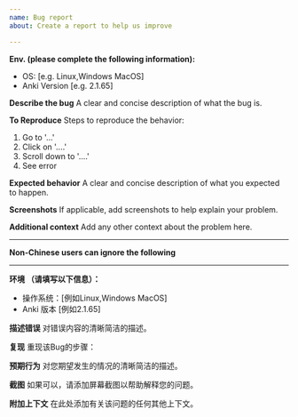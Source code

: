 ```yaml
---
name: Bug report
about: Create a report to help us improve

---
```


**Env. (please complete the following information):**
 - OS: [e.g. Linux,Windows MacOS]
 - Anki Version [e.g. 2.1.65]

**Describe the bug**
A clear and concise description of what the bug is.

**To Reproduce**
Steps to reproduce the behavior:
1. Go to '...'
2. Click on '....'
3. Scroll down to '....'
4. See error

**Expected behavior**
A clear and concise description of what you expected to happen.

**Screenshots**
If applicable, add screenshots to help explain your problem.




**Additional context**
Add any other context about the problem here.

---

**Non-Chinese users can ignore the following**

---

**环境 （请填写以下信息）：**
 - 操作系统：[例如Linux,Windows MacOS]
 - Anki 版本 [例如2.1.65]

**描述错误**
对错误内容的清晰简洁的描述。

**复现**
重现该Bug的步骤：


**预期行为**
对您期望发生的情况的清晰简洁的描述。

**截图**
如果可以，请添加屏幕截图以帮助解释您的问题。




**附加上下文**
在此处添加有关该问题的任何其他上下文。